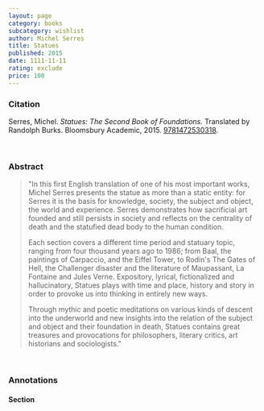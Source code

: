 ```yaml
---
layout: page
category: books
subcategory: wishlist
author: Michel Serres
title: Statues
published: 2015
date: 1111-11-11
rating: exclude
price: 100
---
```


### Citation

Serres, Michel. *Statues: The Second Book of Foundations.* Translated by Randolph Burks. Bloomsbury Academic, 2015. [9781472530318](https://www.bloomsbury.com/ca/statues-9781472530318/).

<br>

### Abstract

> "In this first English translation of one of his most important works, Michel Serres presents the statue as more than a static entity: for Serres it is the basis for knowledge, society, the subject and object, the world and experience. Serres demonstrates how sacrificial art founded and still persists in society and reflects on the centrality of death and the statufied dead body to the human condition.
>
> Each section covers a different time period and statuary topic, ranging from four thousand years ago to 1986; from Baal, the paintings of Carpaccio, and the Eiffel Tower, to Rodin's The Gates of Hell, the Challenger disaster and the literature of Maupassant, La Fontaine and Jules Verne. Expository, lyrical, fictionalized and hallucinatory, Statues plays with time and place, history and story in order to provoke us into thinking in entirely new ways.
>
> Through mythic and poetic meditations on various kinds of descent into the underworld and new insights into the relation of the subject and object and their foundation in death, Statues contains great treasures and provocations for philosophers, literary critics, art historians and sociologists."

<br>

### Annotations

#### Section

<br>
